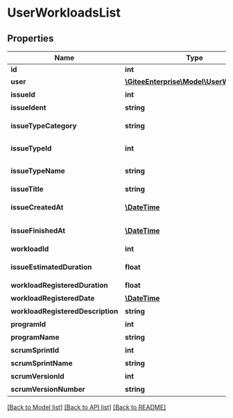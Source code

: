 # UserWorkloadsList

## Properties

Name | Type | Description | Notes
------------ | ------------- | ------------- | -------------
**id** | **int** | ID | [optional] 
**user** | [**\GiteeEnterprise\Model\UserWithRemark**](UserWithRemark.md) | 用户 | [optional] 
**issueId** | **int** | 工作项ID | [optional] 
**issueIdent** | **string** | 工作项ident | [optional] 
**issueTypeCategory** | **string** | 工作项类型属性 | [optional] 
**issueTypeId** | **int** | 工作项类型ID | [optional] 
**issueTypeName** | **string** | 工作项类型名称 | [optional] 
**issueTitle** | **string** | 工作项标题 | [optional] 
**issueCreatedAt** | [**\DateTime**](https://www.php.net/class.datetime) | 工作项创建时间 | [optional] 
**issueFinishedAt** | [**\DateTime**](https://www.php.net/class.datetime) | 工作项完成时间 | [optional] 
**workloadId** | **int** | 工时ID | [optional] 
**issueEstimatedDuration** | **float** | 工作项预计工时 | [optional] 
**workloadRegisteredDuration** | **float** | 登记工时 | [optional] 
**workloadRegisteredDate** | [**\DateTime**](https://www.php.net/class.datetime) | 登记日期 | [optional] 
**workloadRegisteredDescription** | **string** | 登记内容 | [optional] 
**programId** | **int** | 项目ID | [optional] 
**programName** | **string** | 项目名称 | [optional] 
**scrumSprintId** | **int** | 迭代ID | [optional] 
**scrumSprintName** | **string** | 迭代名称 | [optional] 
**scrumVersionId** | **int** | 版本ID | [optional] 
**scrumVersionNumber** | **string** | 版本号 | [optional] 

[[Back to Model list]](../../README.md#documentation-for-models) [[Back to API list]](../../README.md#documentation-for-api-endpoints) [[Back to README]](../../README.md)


